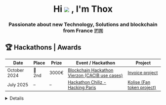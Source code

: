 <h1 align="center">Hi <img src="https://media.giphy.com/media/hvRJCLFzcasrR4ia7z/giphy.gif" width="25"> , I'm Thox</h1>
<h3 align="center">Passionate about new Technology, Solutions and blockchain from France 🇫🇷</h3>


## 🏆 Hackathons | Awards

| Date         | Place   | Prize  | Event / Hackathon                        | Project                    |
|--------------|----------|-----------|------------------------------------------|----------------------------|
| October 2024 | 🥈 2nd   | 3000€      | [Blockchain Hackathon Vierzon (CACIB use cases)](https://www.sia-partners.com/fr/publications/publications-de-nos-experts/hackathon-blockchain-vierzon) | [Invoice project](https://github.com/DIGIX666/Invoice-CACIB-web3)
| July 2025    | –     | –         | [Hackathon Chiliz - Hacking Paris](https://www.chiliz.com/hacking-paris/)      | [Kolise (Fan token project)](https://github.com/DIGIX666/Kolise) 


<details>

![Metrics](/github-metrics.svg)
